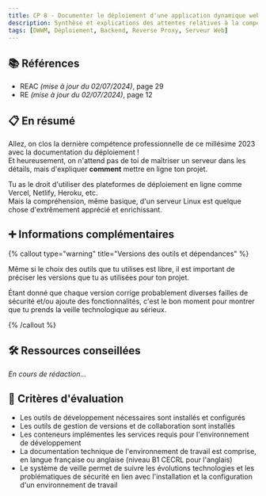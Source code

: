 ```yaml
---
title: CP 8 - Documenter le déploiement d'une application dynamique web ou web mobile
description: Synthèse et explications des attentes relatives à la compétence professionnelle 8 du titre professionnel Développeur Web et Web Mobile (DWWM-01280m04).
tags: [DWWM, Déploiement, Backend, Reverse Proxy, Serveur Web]
---
```


## 📚 Références

- REAC _(mise à jour du 02/07/2024)_, page 29
- RE _(mise à jour du 02/07/2024)_, page 12

## 📋 En résumé

Allez, on clos la dernière compétence professionnelle de ce millésime 2023 avec la documentation du déploiement !  
Et heureusement, on n'attend pas de toi de maîtriser un serveur dans les détails, mais d'expliquer **comment** mettre en ligne ton projet.

Tu as le droit d'utiliser des plateformes de déploiement en ligne comme Vercel, Netlify, Heroku, etc.  
Mais la compréhension, même basique, d'un serveur Linux est quelque chose d'extrêmement apprécié et enrichissant.

## ➕ Informations complémentaires

{% callout type="warning" title="Versions des outils et dépendances" %}

Même si le choix des outils que tu utilises est libre, il est important de préciser les versions que tu as utilisées pour ton projet.

Étant donné que chaque version corrige probablement diverses failles de sécurité et/ou ajoute des fonctionnalités, c'est le bon moment pour montrer que tu prends la veille technologique au sérieux.

{% /callout %}

## 🛠️ Ressources conseillées

_En cours de rédaction..._

## 🎯 Critères d'évaluation

- Les outils de développement nécessaires sont installés et configurés
- Les outils de gestion de versions et de collaboration sont installés
- Les conteneurs implémentes les services requis pour l'environnement de développement
- La documentation technique de l'environnement de travail est comprise, en langue française ou anglaise (niveau B1 CECRL pour l'anglais)
- Le système de veille permet de suivre les évolutions technologies et les problématiques de sécurité en lien avec l'installation et la configuration d'un environnement de travail
